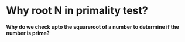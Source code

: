 # Why root N in primality test?

#### Why do we check upto the squareroot of a number to determine if the number is prime?

